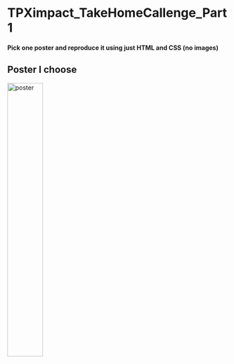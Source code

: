 # TPXimpact_TakeHomeCallenge_Part1

#### Pick one poster and reproduce it using just HTML and CSS (no images)

## Poster I choose
<img src="https://github.com/Abbbyccc/TPXimpact_takehome_callenge/blob/065525afa64fd3fb81beeda243e8e7b90f196dc8/poster_to_recreate.jpg" alt="poster" width="40%"/>

